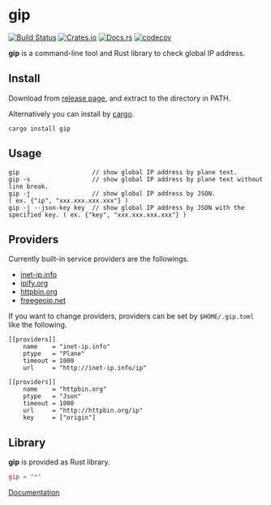 # gip

[![Build Status](https://travis-ci.org/dalance/gip.svg?branch=master)](https://travis-ci.org/dalance/gip)
[![Crates.io](https://img.shields.io/crates/v/gip.svg)](https://crates.io/crates/gip)
[![Docs.rs](https://docs.rs/gip/badge.svg)](https://docs.rs/gip)
[![codecov](https://codecov.io/gh/dalance/gip/branch/master/graph/badge.svg)](https://codecov.io/gh/dalance/gip)

**gip** is a command-line tool and Rust library to check global IP address.

## Install
Download from [release page](https://github.com/dalance/gip/releases/latest), and extract to the directory in PATH.

Alternatively you can install by [cargo](https://crates.io).

```
cargo install gip
```

## Usage

```
gip                    // show global IP address by plane text.
gip -s                 // show global IP address by plane text without line break.
gip -j                 // show global IP address by JSON.                        ( ex. {"ip", "xxx.xxx.xxx.xxx"} )
gip -j --json-key key  // show global IP address by JSON with the specified key. ( ex. {"key", "xxx.xxx.xxx.xxx"} )
```

## Providers
Currently built-in service providers are the followings.

- [inet-ip.info](http://inet-ip.info)
- [ipify.org](http://ipify.org)
- [httpbin.org](http://httpbin.org)
- [freegeoip.net](http://freegeoip.net)

If you want to change providers, providers can be set by `$HOME/.gip.toml` like the following.

```
[[providers]]
    name    = "inet-ip.info"
    ptype   = "Plane"
    timeout = 1000
    url     = "http://inet-ip.info/ip"

[[providers]]
    name    = "httpbin.org"
    ptype   = "Json"
    timeout = 1000
    url     = "http://httpbin.org/ip"
    key     = ["origin"]
```

## Library

**gip** is provided as Rust library.

```Cargo.toml
gip = "*"
```

[Documentation](https://docs.rs/gip)
